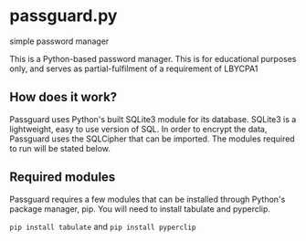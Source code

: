 # passguard.py
simple password manager

This is a Python-based password manager. This is for educational purposes only, and serves as partial-fulfilment of a requirement of LBYCPA1

## How does it work?
Passguard uses Python's built SQLite3 module for its database. SQLite3 is a lightweight, easy to use version of SQL. In order to encrypt the data, Passguard uses the SQLCipher that can be imported. The modules required to run will be stated below.

## Required modules
Passguard requires a few modules that can be installed through Python's package manager, pip. You will need to install tabulate and pyperclip.

`pip install tabulate` and `pip install pyperclip`




